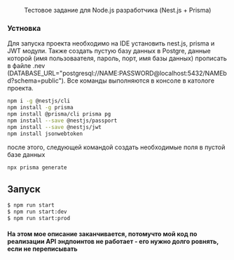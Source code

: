 <p align="center">
  Тестовое задание для Node.js разработчика (Nest.js + Prisma)
</p>

### Устновка

Для запуска проекта необходимо на IDE установить nest.js, prisma и JWT модули. Также создать пустую базу данных в Postgre, данные которой (имя пользоваателя, пароль, порт, имя базы данных) прописать в файле .nev (DATABASE_URL="postgresql://NAME:PASSWORD@localhost:5432/NAMEbd?schema=public"). Все команды выполняются в консоле в катологе проекта.

```bash
npm i -g @nestjs/cli
npm install -g prisma
npm install @prisma/cli prisma pg
npm install --save @nestjs/passport
npm install --save @nestjs/jwt
npm install jsonwebtoken
```
после этого, cледующей командой создать необходимые поля в пустой базе данных 

```bash
npx prisma generate
```

## Запуск

```bash
$ npm run start
$ npm run start:dev
$ npm run start:prod
```

#### На этом мое описание заканчивается, потомучто мой код по реализации API эндпоинтов не работает - его нужно долго ровнять, если не переписывать 



